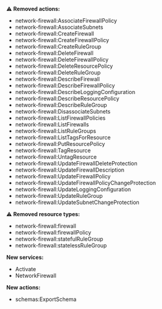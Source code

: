 :warning: **Removed actions:**

- network-firewall:AssociateFirewallPolicy
- network-firewall:AssociateSubnets
- network-firewall:CreateFirewall
- network-firewall:CreateFirewallPolicy
- network-firewall:CreateRuleGroup
- network-firewall:DeleteFirewall
- network-firewall:DeleteFirewallPolicy
- network-firewall:DeleteResourcePolicy
- network-firewall:DeleteRuleGroup
- network-firewall:DescribeFirewall
- network-firewall:DescribeFirewallPolicy
- network-firewall:DescribeLoggingConfiguration
- network-firewall:DescribeResourcePolicy
- network-firewall:DescribeRuleGroup
- network-firewall:DisassociateSubnets
- network-firewall:ListFirewallPolicies
- network-firewall:ListFirewalls
- network-firewall:ListRuleGroups
- network-firewall:ListTagsForResource
- network-firewall:PutResourcePolicy
- network-firewall:TagResource
- network-firewall:UntagResource
- network-firewall:UpdateFirewallDeleteProtection
- network-firewall:UpdateFirewallDescription
- network-firewall:UpdateFirewallPolicy
- network-firewall:UpdateFirewallPolicyChangeProtection
- network-firewall:UpdateLoggingConfiguration
- network-firewall:UpdateRuleGroup
- network-firewall:UpdateSubnetChangeProtection

:warning: **Removed resource types:**

- network-firewall:firewall
- network-firewall:firewallPolicy
- network-firewall:statefulRuleGroup
- network-firewall:statelessRuleGroup

**New services:**

- Activate
- NetworkFirewall

**New actions:**

- schemas:ExportSchema
